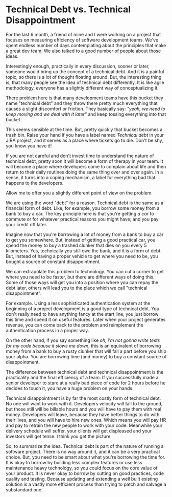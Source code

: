 # Technical Debt vs. Technical Disappointment

For the last 6 month, a friend of mine and I were working on a project that
focuses on measuring efficiency of software development teams. We've spent
endless number of days contemplating about the principles that make a great dev
team. We also talked to a good number of people about those ideas.

Interestingly enough, practically in every discussion, sooner or later, someone
would bring up the concept of a technical debt. And it is a painful topic, so
there is a lot of thought floating around. But, the interesting thing is, that
many people see the idea of technical debt differently. It is like agile methodology,
everyone has a slightly different way of conceptualizing it.

There problem here is that many development teams have this bucket they name
"technical debt" and they throw there pretty much everything that causes a
slight discomfort or friction. They basically say: _"yeah, we need to keep moving
and we deal with it later"_ and keep tossing everything into that bucket.

This seems sensible at the time. But, pretty quickly that bucket becomes a trash
bin. Raise your hand if you have a label named _Technical debt_ in your JIRA
project, and it serves as a place where tickets go to die. Don't be shy, you
know you have it!

If you are not careful and don't invest time to understand the nature of technical
debt, pretty soon it will become a form of therapy in your team. It will become
a place where developers come to complain about life and then return to their
daily routines doing the same thing over and over again. In a sense, it turns into
a coping mechanism, a label for everything bad that happens to the developers.

Allow me to offer you a slightly different point of view on the problem.

We are using the word "debt" for a reason. Technical debt is the same as a financial
form of debt. Like, for example, you borrow some money from a bank to buy a car.
The key principle here is that you're getting _a car_ to commute or for whatever
practical reasons you might have; and you pay your credit off later.

Imagine now that you're borrowing a lot of money from a bank to buy a car to
get you somewhere. But, instead of getting a good practical car, you spend the
money to buy a trashed clunker that dies on you every 5 kilometers. Yes, technically
you still owe the bank, and it is a form of debt. But, instead of having a proper
vehicle to get where you need to be, you bought a source of constant disappointment.

We can extrapolate this problem to technology. You can cut a corner to get where
you need to be faster, but there are different ways of doing this. Some of those
ways will get you into a position where you can repay the debt later, others will
lead you to the place which we call "technical disappointment".

For example. Using a less sophisticated authentication system at the beginning
of a project development is a good type of technical debt. You don't really
need to have anything fancy at the start line, you just borrow this time and spend
it on useful features. Later when your project generates revenue, you can come
back to the problem and reimplement the authentication process in a proper way.

On the other hand, if you say something like _oh, i'm not gonna write tests
for my code because it slows me down_, this is an equivalent of borrowing money
from a bank to buy a rusty clunker that will fall a part before you ship your
alpha. You are borrowing time (and money) to buy a constant source of disappointment.

The difference between technical debt and technical disappointment is the
practicality and the final efficiency of a team. If you successfully made a
senior developer to stare at a really bad piece of code for 2 hours before he
decides to touch it, you have a huge problem on your hands.

Technical disappointment is by far the most costly form of technical debt. No
one will want to work with it. Developers velocity will fall to the ground, but
those still will be billable hours and you will have to pay them with real money.
Developers will leave, because they have better things to do with their lives,
and you will have to hire new ones. Which means you will pay HR and pay to retrain
the new people to work with your code. Meanwhile your delivery schedule will suffer,
your clients will get displeased and your investors will get tense. I think you get
the picture.

So, to summarize the idea. Technical debt is part of the nature of running a
software project. There is no way around it, and it can be a very practical choice.
But, you need to be smart about what you're borrowing the time for. It is okay
to borrow by building less complex features or use less maintenance heavy technology,
so you could focus on the core value of your product. It is never okay to borrow
by cutting on good practices, code quality and testing. Because updating and
extending a well built existing solution is a vastly more efficient process than
trying to patch and salvage a substandard one.
